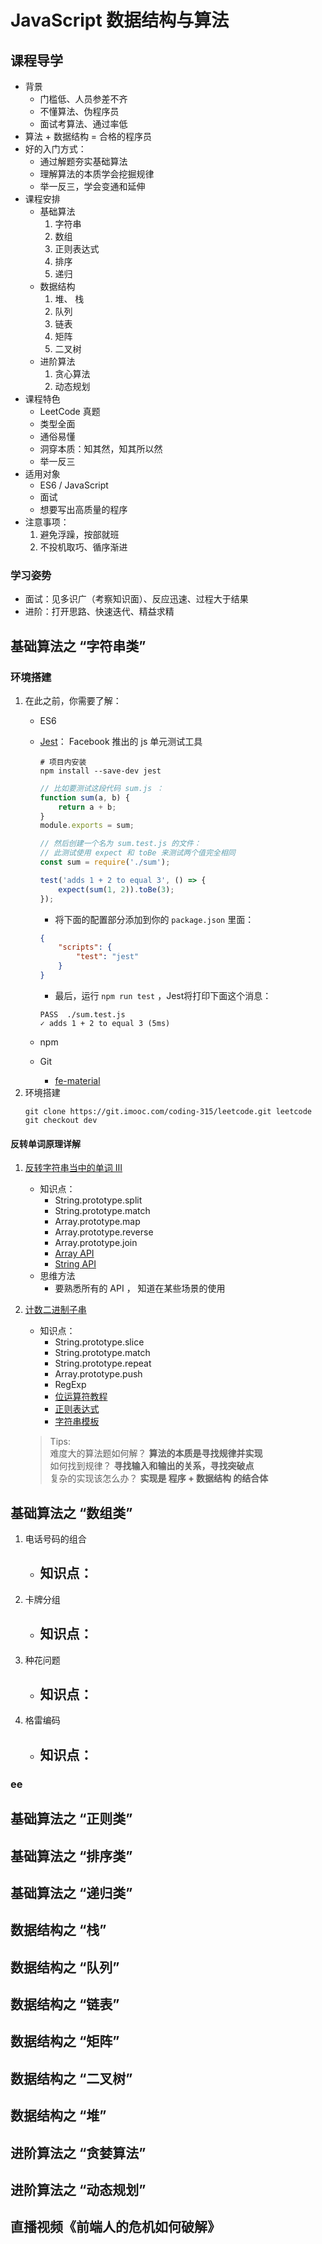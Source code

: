 # JavaScript 数据结构与算法

## 课程导学
- 背景
    - 门槛低、人员参差不齐
    - 不懂算法、伪程序员
    - 面试考算法、通过率低
- 算法 + 数据结构 = 合格的程序员
- 好的入门方式：
    - 通过解题夯实基础算法
    - 理解算法的本质学会挖掘规律
    - 举一反三，学会变通和延伸
- 课程安排
    - 基础算法
        1. 字符串
        2. 数组
        3. 正则表达式
        4. 排序
        5. 递归
    - 数据结构
        1. 堆、 栈
        2. 队列
        3. 链表
        4. 矩阵
        5. 二叉树
    - 进阶算法
        1. 贪心算法
        2. 动态规划
- 课程特色
    - LeetCode 真题
    - 类型全面
    - 通俗易懂
    - 洞穿本质：知其然，知其所以然
    - 举一反三
- 适用对象
    - ES6 / JavaScript
    - 面试
    - 想要写出高质量的程序
- 注意事项：
    1. 避免浮躁，按部就班
    2. 不投机取巧、循序渐进

### 学习姿势
- 面试：见多识广（考察知识面）、反应迅速、过程大于结果
- 进阶：打开思路、快速迭代、精益求精

<!-- 
### 说明与承诺
- 说明：
    1. 课程设计： 开辟新思路、由浅入深、与众不同
    2. 课程特色：由点到面、从会到改、举一反三
    3. 特别鸣谢：提bug、贡献代码、包容
- 承诺：
    1. 服务更新：不定时更新章节和题目
    2. 奖励：贡献较多的同学进行实物或者红包奖励
 -->


## 基础算法之 “字符串类”

### 环境搭建
1. 在此之前，你需要了解：
    - ES6
    - [Jest](https://jestjs.io/zh-Hans/)： Facebook 推出的 js 单元测试工具
        ```shell
        # 项目内安装
        npm install --save-dev jest
        ```

        ```javascript
        // 比如要测试这段代码 sum.js ：
        function sum(a, b) {
            return a + b;
        }
        module.exports = sum;

        // 然后创建一个名为 sum.test.js 的文件：
        // 此测试使用 expect 和 toBe 来测试两个值完全相同
        const sum = require('./sum');

        test('adds 1 + 2 to equal 3', () => {
            expect(sum(1, 2)).toBe(3);
        });
        ```
        - 将下面的配置部分添加到你的 ```package.json``` 里面：
        ```json
        {
            "scripts": {
                "test": "jest"
            }
        }
        ```
        - 最后，运行 ```npm run test``` ，Jest将打印下面这个消息：
        ```shell
        PASS  ./sum.test.js
        ✓ adds 1 + 2 to equal 3 (5ms)
        ```
    - npm
    - Git
        - [fe-material](https://github.com/cucygh/fe-material)
2. 环境搭建
    ```shell
    git clone https://git.imooc.com/coding-315/leetcode.git leetcode
    git checkout dev
    ```





#### 反转单词原理详解
1. [反转字符串当中的单词 III](https://leetcode-cn.com/problems/reverse-words-in-a-string-iii/)
    - 知识点：
        - String.prototype.split
        - String.prototype.match
        - Array.prototype.map
        - Array.prototype.reverse
        - Array.prototype.join
        - [Array API](https://developer.mozilla.org/zh-CN/docs/Web/JavaScript/Reference/Global_Objects/Array)
        - [String API](https://developer.mozilla.org/zh-CN/docs/Web/JavaScript/Reference/Global_Objects/String)
    - 思维方法
        - 要熟悉所有的 API ， 知道在某些场景的使用
2. [计数二进制子串](https://leetcode-cn.com/problems/count-binary-substrings/)
    - 知识点：
        - String.prototype.slice
        - String.prototype.match
        - String.prototype.repeat
        - Array.prototype.push
        - RegExp
        - [位运算符教程](https://developer.mozilla.org/zh-CN/docs/Web/JavaScript/Reference/Operators/Bitwise_Operators)
        - [正则表达式](https://developer.mozilla.org/zh-CN/docs/Web/JavaScript/Guide/Regular_Expressions)
        - [字符串模板](https://developer.mozilla.org/zh-CN/docs/Web/JavaScript/Reference/template_strings)


    > Tips: <br>
    难度大的算法题如何解？ **算法的本质是寻找规律并实现** <br>
    如何找到规律？ **寻找输入和输出的关系，寻找突破点** <br>
    复杂的实现该怎么办？ **实现是 程序 + 数据结构 的结合体**

## 基础算法之 “数组类” 

1. 电话号码的组合
    - 知识点：
        - 
2. 卡牌分组
    - 知识点：
        - 
3. 种花问题
    - 知识点：
        - 
4. 格雷编码
    - 知识点：
        - 

### ee 






















## 基础算法之 “正则类”


























## 基础算法之 “排序类”


























## 基础算法之 “递归类”


























## 数据结构之 “栈”


























## 数据结构之 “队列”


























## 数据结构之 “链表”


























## 数据结构之 “矩阵”


























## 数据结构之 “二叉树”


























## 数据结构之 “堆”


























## 进阶算法之 “贪婪算法”


























## 进阶算法之 “动态规划”


























## 直播视频《前端人的危机如何破解》

























